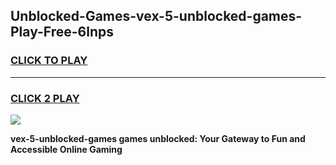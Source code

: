 
## Unblocked-Games-vex-5-unblocked-games-Play-Free-6lnps
<h3>
<a href="https://premium76.site?title=vex-5-unblocked-games&ref=23A">CLICK TO PLAY</a></h3>
<hr>

<h3>
<a href="https://premium76.site?title=vex-5-unblocked-games&ref=23A">CLICK 2 PLAY</a>
  
</h3>

<a href="https://premium76.site?title=vex-5-unblocked-games&ref=23A"><img src="https://clearcache.store/games.png"></a>


**vex-5-unblocked-games games unblocked: Your Gateway to Fun and Accessible Online Gaming**
